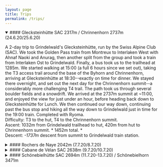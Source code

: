 ```yaml
---
layout: page
title: Trips
permalink: /trips/
---
```


<details open markdown="1">

<summary> #### Glecksteinhütte SAC 2317m / Chrinnenhorn 2737m (24.6.20/25.6.20) </summary>

A 2-day trip to Grindelwald's Glecksteinhütte, run by the Swiss Alpine Club (SAC). We took the Golden Pass train from Montreux to Interlaken West with Ahnaf Naoki and Anurag, then another split from the group and took a train from Interlaken Ost to Grindelwald. Finally, a bus took us to the trailhead at 1285m. We started walking at 15:00 (a full 6 hours since we set out), taking the T3 access trail around the base of the Byhorn and Chrinnenhorn, arriving at Glecksteinhütte at 18:30--exactly on time for dinner. We stayed there overnight, and set out the next day for the Chrinnenhorn summit--a considerably more challenging T4 trail. The path took us through several boulder fields and a snowdrift. We arrived at the 2737m summit at ~11:00, and enjoyed the view for just under an hour, before heading back down to Glecksteinhütte for Lunch. We then continued our way down, continuing past the bus stop and hiking all the way down to Grindelwald just in time for the 19:00 train. Completed with Ryoma.<br>
Difficulty: T3 to the hut, T4 to the Chrinnenhorn summit.<br>
Ascent: 1032m from Grindelwald trailhead to hut, 420m from hut to Chrinnenhorn summit. * 1452m total. * <br>
Descent: *-1737m* descent from summit to Grindelwald train station.

</details>

<details>
<summary> #### Rochers de Naye 2042m (7.7.20/8.7.20) </summary>
A 24-hour trip up (and down) the Rochers de Naye above Montreux. This trip was quite spontaneous, with the location decided upon at 15:00 the day-of. All 4 of us held "7-to-5" passes (allowing us to train on most public trasport from 7pm to 5am), so we left Cornavin at 19:12, arrived at Montreux at 20:08, and only started hiking at 20:15. We hiked through sunset, then last light, complete darkness, and finally moonlight -- arriving at our campsite at 00:12 and sleeping slightly after 02:00. The next day, we packed up camp and made our way up to the summit for breakfast. Next, we hiked down the Chemin des Grottes (exploring several cool caves along the way), before climbing up the Dent de Jaman for a late lunch at 15:00. Our uphill done, we finally made our way back down to Montreux, taking a swim and catching the 19:17 train back to Cornavin -- almost exactly 24 hours after we started. Completed with Ryoma, Cathy, and Sébastien. <br>
Difficulty: T3 <br>
Ascent: 1416m from the Montreux train station (396m) to our campsite Sautodoz (1812m); 230m from Sautodoz to the Rochers de Naye summit, and later 173m up the Dent de Jaman (1875m). * 1819m total * <br>
Descent: * -1819m *<br>
</details>

<details>
<summary> #### Cabane de Vélan SAC 2638m (9.7.20/10.7.20) </summary>
An easy overnight stay at the cabane de Vélan SAC in the far south of the Valais. The trailhead was located in the small town of Bourg-St-Pierre (1632m), and we set off at ~14:45. The trail took us up a valley for about 2 hours, before ascending steeply up an arrete (+378m), at the top of which lay the hut. We stayed overnight and desceded the next day, narrowly escaping the rain at ~14:00. Completed with family.<br>
Difficulty: T2 <br>
Ascent: * 1006m * from Bourg-St-Pierre (1632m) to the hut (2638m)<br>
Descent: * -1006m *<br>  
</details>

<details>
<summary> #### Schönebielhütte SAC 2694m (11.7.20-13.7.20) / Schönebielhorn 3471m </summary>
An 3-day/2-night stay in the Schönebielhütte SAC hut, with a trip up the Schönebielhorn. The walk to the hut was quite long, but not technically difficult. We started from a hotel in Zermatt (1588m) at ~11:30, hiking up through Zmutt and Chalbermatta and following the Zmuttbachm river up the valley. We finally arrived at the hut at 16:31: 5 hours, 14km horizontally, and 1106m vertically from where we started. Hut hike completed with family and summit attempt completed with Kenji and Garrett.<br>
Difficulty: T2 to hut, T4+ to summit <br>
Ascent: 1106m from Zermatt (1588) to the hut (2694m), 777m from the hut to the summit (3471m). *1883m* total.<br>
Descent: *-1883m*<br>  
</details>
